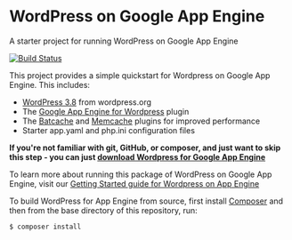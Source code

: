 # WordPress on Google App Engine
A starter project for running WordPress on Google App Engine

[![Build Status](https://travis-ci.org/GoogleCloudPlatform/appengine-php-wordpress-starter-project.png)](https://travis-ci.org/GoogleCloudPlatform/appengine-php-wordpress-starter-project)

This project provides a simple quickstart for Wordpress on Google App Engine. This includes:

* [WordPress 3.8](http://wordpress.org/download/) from wordpress.org
* The [Google App Engine for Wordpress](http://wordpress.org/plugins/google-app-engine/) plugin
* The [Batcache](http://wordpress.org/plugins/batcache/) and [Memcache](http://wordpress.org/plugins/memcache/) plugins for improved performance
* Starter app.yaml and php.ini configuration files

**If you're not familiar with git, GitHub, or composer, and just want to skip this step - you can just [download Wordpress for Google App Engine](https://github.com/GoogleCloudPlatform/appengine-php-wordpress-starter-project/raw/gh-pages/google-appengine-wordpress-latest.zip)**

To learn more about running this package of WordPress on Google App Engine, visit our [Getting Started guide for Wordpress on App Engine](https://developers.google.com/appengine/articles/wordpress)

To build WordPress for App Engine from source, first install [Composer](http://getcomposer.org) and then from the base directory of this repository, run:

    $ composer install

